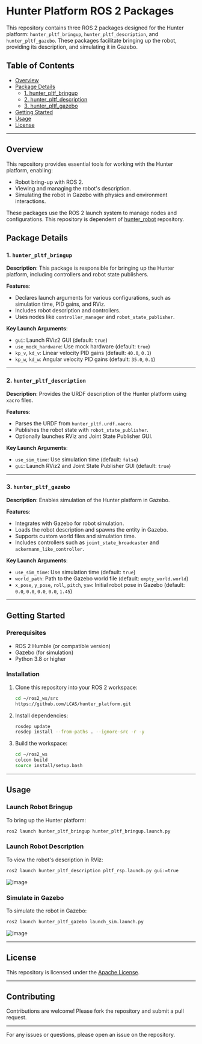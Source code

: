# Hunter Platform ROS 2 Packages

This repository contains three ROS 2 packages designed for the Hunter platform: `hunter_pltf_bringup`, `hunter_pltf_description`, and `hunter_pltf_gazebo`. These packages facilitate bringing up the robot, providing its description, and simulating it in Gazebo.

## Table of Contents
- [Overview](#overview)
- [Package Details](#package-details)
  - [1. hunter_pltf_bringup](#1-hunter_pltf_bringup)
  - [2. hunter_pltf_description](#2-hunter_pltf_description)
  - [3. hunter_pltf_gazebo](#3-hunter_pltf_gazebo)
- [Getting Started](#getting-started)
- [Usage](#usage)
- [License](#license)

---

## Overview
This repository provides essential tools for working with the Hunter platform, enabling:
- Robot bring-up with ROS 2.
- Viewing and managing the robot's description.
- Simulating the robot in Gazebo with physics and environment interactions.

These packages use the ROS 2 launch system to manage nodes and configurations. This repository is dependent of [hunter_robot](https://github.com/LCAS/hunter_robot.git) repository. 

## Package Details

### 1. `hunter_pltf_bringup`

**Description**: This package is responsible for bringing up the Hunter platform, including controllers and robot state publishers.

**Features**:
- Declares launch arguments for various configurations, such as simulation time, PID gains, and RViz.
- Includes robot description and controllers.
- Uses nodes like `controller_manager` and `robot_state_publisher`.

**Key Launch Arguments**:
- `gui`: Launch RViz2 GUI (default: `true`)
- `use_mock_hardware`: Use mock hardware (default: `true`)
- `kp_v`, `kd_v`: Linear velocity PID gains (default: `40.0`, `0.1`)
- `kp_w`, `kd_w`: Angular velocity PID gains (default: `35.0`, `0.1`)

---

### 2. `hunter_pltf_description`

**Description**: Provides the URDF description of the Hunter platform using `xacro` files.

**Features**:
- Parses the URDF from `hunter_pltf.urdf.xacro`.
- Publishes the robot state with `robot_state_publisher`.
- Optionally launches RViz and Joint State Publisher GUI.

**Key Launch Arguments**:
- `use_sim_time`: Use simulation time (default: `false`)
- `gui`: Launch RViz2 and Joint State Publisher GUI (default: `true`)

---

### 3. `hunter_pltf_gazebo`

**Description**: Enables simulation of the Hunter platform in Gazebo.

**Features**:
- Integrates with Gazebo for robot simulation.
- Loads the robot description and spawns the entity in Gazebo.
- Supports custom world files and simulation time.
- Includes controllers such as `joint_state_broadcaster` and `ackermann_like_controller`.

**Key Launch Arguments**:
- `use_sim_time`: Use simulation time (default: `true`)
- `world_path`: Path to the Gazebo world file (default: `empty_world.world`)
- `x_pose`, `y_pose`, `roll`, `pitch`, `yaw`: Initial robot pose in Gazebo (default: `0.0`, `0.0`, `0.0`, `0.0`, `1.45`)

---

## Getting Started

### Prerequisites
- ROS 2 Humble (or compatible version)
- Gazebo (for simulation)
- Python 3.8 or higher

### Installation
1. Clone this repository into your ROS 2 workspace:
    ```bash
    cd ~/ros2_ws/src
    https://github.com/LCAS/hunter_platform.git
    ```
2. Install dependencies:
    ```bash
    rosdep update
    rosdep install --from-paths . --ignore-src -r -y
    ```
3. Build the workspace:
    ```bash
    cd ~/ros2_ws
    colcon build
    source install/setup.bash
    ```
---

## Usage

### Launch Robot Bringup
To bring up the Hunter platform:
```bash
ros2 launch hunter_pltf_bringup hunter_pltf_bringup.launch.py
```

### Launch Robot Description
To view the robot's description in RViz:
```bash
ros2 launch hunter_pltf_description pltf_rsp.launch.py gui:=true
```

![image](https://github.com/user-attachments/assets/7ff86992-def5-4c62-9f37-51771e4b07b4)


### Simulate in Gazebo
To simulate the robot in Gazebo:
```bash
ros2 launch hunter_pltf_gazebo launch_sim.launch.py
```

![image](https://github.com/user-attachments/assets/c660514b-c3f4-4281-b5c2-db79db238cf1)

---

## License
This repository is licensed under the [Apache License](LICENSE).

---

## Contributing
Contributions are welcome! Please fork the repository and submit a pull request.

---

For any issues or questions, please open an issue on the repository.

